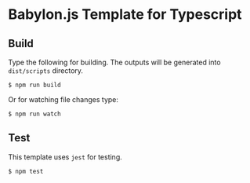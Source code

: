 
# Babylon.js Template for Typescript

## Build

Type the following for building. The outputs will be generated into `dist/scripts` directory.

```
$ npm run build
```

Or for watching file changes type:

```
$ npm run watch
```

## Test

This template uses `jest` for testing.

```
$ npm test
```
